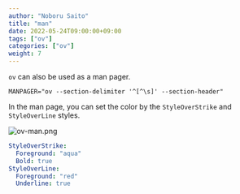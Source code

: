 ```yaml
---
author: "Noboru Saito"
title: "man"
date: 2022-05-24T09:00:00+09:00
tags: ["ov"]
categories: ["ov"]
weight: 7
---
```


`ov` can also be used as a man pager.

```env
MANPAGER="ov --section-delimiter '^[^\s]' --section-header"
```

In the man page, you can set the color by the `StyleOverStrike` and `StyleOverLine` styles.

![ov-man.png](/ov/ov-man.png)

```yaml
StyleOverStrike:
  Foreground: "aqua"
  Bold: true
StyleOverLine:
  Foreground: "red"
  Underline: true
```
